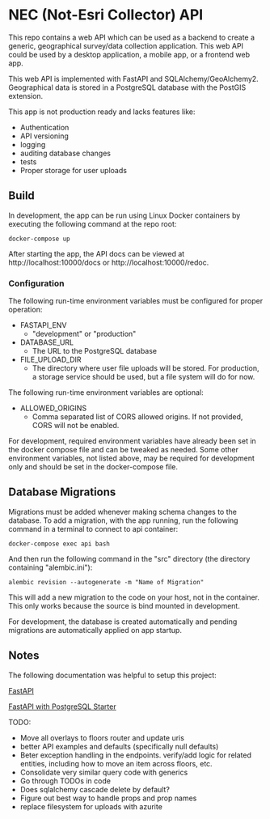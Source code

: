 # NEC (Not-Esri Collector) API
This repo contains a web API which can be used as a backend to create a generic, geographical survey/data collection
application. This web API could be used by a desktop application, a mobile app, or a frontend web app.

This web API is implemented with FastAPI and SQLAlchemy/GeoAlchemy2. Geographical data is stored in a PostgreSQL
database with the PostGIS extension.

This app is not production ready and lacks features like:
* Authentication
* API versioning
* logging
* auditing database changes
* tests
* Proper storage for user uploads

## Build
In development, the app can be run using Linux Docker containers by executing the following command at the repo root:

```docker-compose up```

After starting the app, the API docs can be viewed at http://localhost:10000/docs or http://localhost:10000/redoc.

### Configuration
The following run-time environment variables must be configured for proper operation:

* FASTAPI_ENV
  * "development" or "production"
* DATABASE_URL
  * The URL to the PostgreSQL database
* FILE_UPLOAD_DIR
  * The directory where user file uploads will be stored. For production, a storage service should
  be used, but a file system will do for now.

The following run-time environment variables are optional:

* ALLOWED_ORIGINS
  * Comma separated list of CORS allowed origins. If not provided, CORS will not be enabled.

For development, required environment variables have already been set in the docker compose file and can
be tweaked as needed. Some other environment variables, not listed above, may be required for development
only and should be set in the docker-compose file.

## Database Migrations
Migrations must be added whenever making schema changes to the database. To add a migration, with the app running,
run the following command in a terminal to connect to api container:

```docker-compose exec api bash```

And then run the following command in the "src" directory (the directory containing "alembic.ini"):

```alembic revision --autogenerate -m "Name of Migration"```

This will add a new migration to the code on your host, not in the container. This only works because the
source is bind mounted in development.

For development, the database is created automatically and pending migrations are automatically applied on app startup.

## Notes
The following documentation was helpful to setup this project:

[FastAPI](https://fastapi.tiangolo.com/)

[FastAPI with PostgreSQL Starter](https://github.com/tiangolo/full-stack-fastapi-postgresql)

TODO:
* Move all overlays to floors router and update uris
* better API examples and defaults (specifically null defaults)
* Beter exception handling in the endpoints. verify/add logic for related entities, including how to move an item across floors, etc.
* Consolidate very similar query code with generics
* Go through TODOs in code
* Does sqlalchemy cascade delete by default?
* Figure out best way to handle props and prop names
* replace filesystem for uploads with azurite
